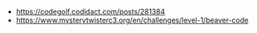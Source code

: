 * https://codegolf.codidact.com/posts/281384
* https://www.mysterytwisterc3.org/en/challenges/level-1/beaver-code